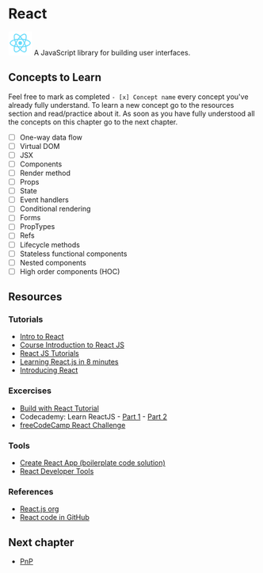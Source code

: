 # React
<img alt="React Logo" src="../assets/react-logo.png" width="48"> A JavaScript library for building user interfaces.

## Concepts to Learn
Feel free to mark as completed `- [x] Concept name` every concept you've already fully understand. To learn a new concept go to the resources section and read/practice about it. As soon as you have fully understood all the concepts on this chapter go to the next chapter.

  - [ ] One-way data flow
  - [ ] Virtual DOM
  - [ ] JSX
  - [ ] Components
  - [ ] Render method
  - [ ] Props
  - [ ] State
  - [ ] Event handlers
  - [ ] Conditional rendering
  - [ ] Forms
  - [ ] PropTypes
  - [ ] Refs
  - [ ] Lifecycle methods
  - [ ] Stateless functional components
  - [ ] Nested components
  - [ ] High order components (HOC)

## Resources

### Tutorials
  * [Intro to React](https://reactjs.org/tutorial/tutorial.html)
  * [Course Introduction to React JS](https://github.com/agzertuche/Intro-to-React)
  * [React JS Tutorials](https://www.youtube.com/playlist?list=PLoYCgNOIyGABj2GQSlDRjgvXtqfDxKm5b)
  * [Learning React.js in 8 minutes](https://medium.com/learning-new-stuff/learn-react-js-in-7-min-92a1ef023003)
  * [Introducing React](https://www.kirupa.com/react/introducing_react.htm)

### Excercises
  * [Build with React Tutorial](http://buildwithreact.com/tutorial)
  * Codecademy: Learn ReactJS - [Part 1](https://www.codecademy.com/learn/react-101) - [Part 2](https://www.codecademy.com/learn/react-102)
  * [freeCodeCamp React Challenge](http://hysterical-amusement.surge.sh/)

### Tools
  * [Create React App (boilerplate code solution)](https://github.com/facebookincubator/create-react-app)
  * [React Developer Tools](https://chrome.google.com/webstore/detail/react-developer-tools/fmkadmapgofadopljbjfkapdkoienihi)

### References
  * [React.js org](https://reactjs.org/)
  * [React code in GitHub](https://github.com/facebook/react)

## Next chapter
  * [PnP](../PnP)